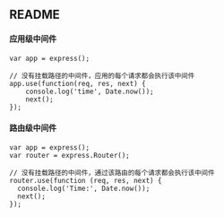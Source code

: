 ## README

#### 应用级中间件

```
var app = express();

// 没有挂载路径的中间件，应用的每个请求都会执行该中间件
app.use(function(req, res, next) {
    console.log('time', Date.now());
    next();
});
```





#### 路由级中间件

```
var app = express();
var router = express.Router();

// 没有挂载路径的中间件，通过该路由的每个请求都会执行该中间件
router.use(function (req, res, next) {
  console.log('Time:', Date.now());
  next();
});
```

